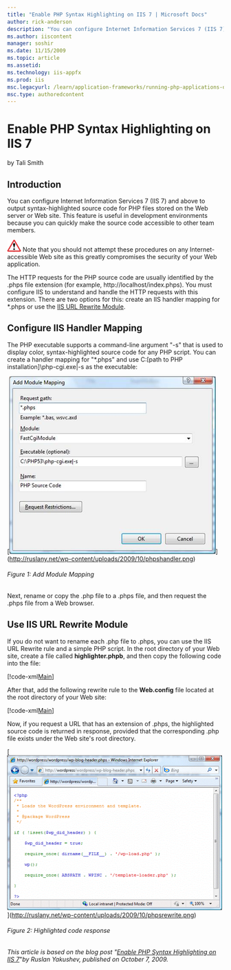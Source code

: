 ```yaml
---
title: "Enable PHP Syntax Highlighting on IIS 7 | Microsoft Docs"
author: rick-anderson
description: "You can configure Internet Information Services 7 (IIS 7) and above to output syntax-highlighted source code for PHP files stored on the Web server or Web si..."
ms.author: iiscontent
manager: soshir
ms.date: 11/15/2009
ms.topic: article
ms.assetid: 
ms.technology: iis-appfx
ms.prod: iis
msc.legacyurl: /learn/application-frameworks/running-php-applications-on-iis/enable-php-syntax-highlighting-on-iis-7-and-above
msc.type: authoredcontent
---
```

Enable PHP Syntax Highlighting on IIS 7
====================
by Tali Smith

## Introduction

You can configure Internet Information Services 7 (IIS 7) and above to output syntax-highlighted source code for PHP files stored on the Web server or Web site. This feature is useful in development environments because you can quickly make the source code accessible to other team members.

[![](enable-php-syntax-highlighting-on-iis-7-and-above/_static/image2.gif)](enable-php-syntax-highlighting-on-iis-7-and-above/_static/image1.gif) Note that you should not attempt these procedures on any Internet-accessible Web site as this greatly compromises the security of your Web application.

The HTTP requests for the PHP source code are usually identified by the .phps file extension (for example, http://localhost/index.phps). You must configure IIS to understand and handle the HTTP requests with this extension. There are two options for this: create an IIS handler mapping for \*.phps or use the [IIS URL Rewrite Module](https://www.iis.net/downloads/microsoft/url-rewrite "Download the IIS URL Rewrite Module").

## Configure IIS Handler Mapping

The PHP executable supports a command-line argument "-s" that is used to display color, syntax-highlighted source code for any PHP script. You can create a handler mapping for "\*.phps" and use C:\[path to PHP installation]\php-cgi.exe|-s as the executable:

[[![](enable-php-syntax-highlighting-on-iis-7-and-above/_static/image2.jpg)](enable-php-syntax-highlighting-on-iis-7-and-above/_static/image1.jpg)](http://ruslany.net/wp-content/uploads/2009/10/phpshandler.png)

###### Figure 1: Add Module Mapping

Next, rename or copy the .php file to a .phps file, and then request the .phps file from a Web browser.

## Use IIS URL Rewrite Module

If you do not want to rename each .php file to .phps, you can use the IIS URL Rewrite rule and a simple PHP script. In the root directory of your Web site, create a file called **highlighter.phpb**, and then copy the following code into the file:

[!code-xml[Main](enable-php-syntax-highlighting-on-iis-7-and-above/samples/sample1.xml)]

After that, add the following rewrite rule to the **Web.config** file located at the root directory of your Web site:


[!code-xml[Main](enable-php-syntax-highlighting-on-iis-7-and-above/samples/sample2.xml)]


Now, if you request a URL that has an extension of .phps, the highlighted source code is returned in response, provided that the corresponding .php file exists under the Web site's root directory.

[[![](enable-php-syntax-highlighting-on-iis-7-and-above/_static/image4.gif)](enable-php-syntax-highlighting-on-iis-7-and-above/_static/image3.gif)](http://ruslany.net/wp-content/uploads/2009/10/phpsrewrite.png)

###### Figure 2: Highlighted code response


*This article is based on the blog post "*[*Enable PHP Syntax Highlighting on IIS 7*](https://blogs.iis.net/ruslany/archive/2009/10/07/enable-php-syntax-highlighting-on-iis-7.aspx)"*by Ruslan Yakushev, published on October 7, 2009.*